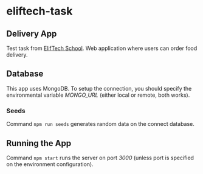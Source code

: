 # eliftech-task
## Delivery App

Test task from [ElifTech School](https://eliftech.school/). Web application
where users can order food delivery.

## Database
This app uses MongoDB. To setup the connection, you should specify
the environmental variable *MONGO_URL* (either local or remote, both works).

### Seeds
Command `npm run seeds` generates random data on the connect database.

## Running the App
Command `npm start` runs the server on port *3000* (unless port is specified
on the environment configuration).